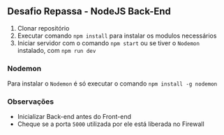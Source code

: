 ## Desafio Repassa - NodeJS Back-End

1. Clonar repositório
2. Executar comando `npm install` para instalar os modulos necessários
3. Iniciar servidor com o comando `npm start` ou se tiver o `Nodemon` instalado, com `npm run dev`

### Nodemon

Para instalar o `Nodemon` é só executar o comando `npm install -g nodemon`

### Observações

- Inicializar Back-end antes do Front-end
- Cheque se a porta `5000` utilizada por ele está liberada no Firewall